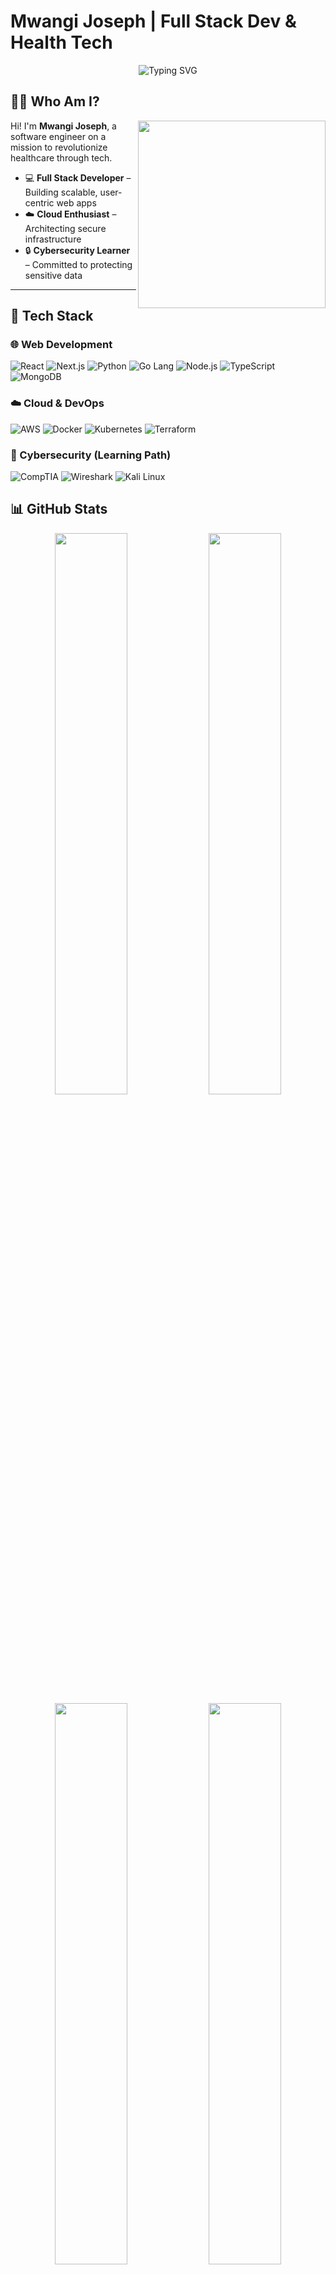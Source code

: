 # Mwangi Joseph | Full Stack Dev & Health Tech

<div align="center">
  <img src="https://readme-typing-svg.herokuapp.com?font=Fira+Code&size=32&duration=3000&pause=2000&color=00D9FF&center=true&vCenter=true&width=940&lines=Full+Stack+Developer+|+Health+Tech+Specialist;AI+%26+Cloud+Enthusiast;Transforming+Healthcare+With+Code" alt="Typing SVG" />
</div>

## 👨‍⚕️ Who Am I?

<img align="right" src="https://media.giphy.com/media/L1R1tvI9svkIWwpVYr/giphy.gif" width="300"/>

Hi! I'm **Mwangi Joseph**, a software engineer on a mission to revolutionize healthcare through tech.

- 💻 **Full Stack Developer** – Building scalable, user-centric web apps
- ☁️ **Cloud Enthusiast** – Architecting secure infrastructure
- 🔒 **Cybersecurity Learner** – Committed to protecting sensitive data

---

## 🧰 Tech Stack

### 🌐 Web Development
![React](https://img.shields.io/badge/React-20232A?style=for-the-badge&logo=react)
![Next.js](https://img.shields.io/badge/Next.js-000000?style=for-the-badge&logo=next.js)
![Python](https://img.shields.io/badge/Python-20232A?style=for-the-badge&logo=python)
![Go Lang](https://img.shields.io/badge/Go-007ACC?style=for-the-badge&logo=go)
![Node.js](https://img.shields.io/badge/Node.js-43853D?style=for-the-badge&logo=node.js)
![TypeScript](https://img.shields.io/badge/TypeScript-007ACC?style=for-the-badge&logo=typescript)
![MongoDB](https://img.shields.io/badge/MongoDB-4EA94B?style=for-the-badge&logo=mongodb)

### ☁️ Cloud & DevOps
![AWS](https://img.shields.io/badge/AWS-232F3E?style=for-the-badge&logo=amazon-aws)
![Docker](https://img.shields.io/badge/Docker-2496ED?style=for-the-badge&logo=docker)
![Kubernetes](https://img.shields.io/badge/Kubernetes-326ce5?style=for-the-badge&logo=kubernetes)
![Terraform](https://img.shields.io/badge/Terraform-7B42BC?style=for-the-badge&logo=terraform)

### 🔐 Cybersecurity (Learning Path)
![CompTIA](https://img.shields.io/badge/CompTIA-FF0000?style=for-the-badge&logo=comptia)
![Wireshark](https://img.shields.io/badge/Wireshark-1679A7?style=for-the-badge&logo=wireshark)
![Kali Linux](https://img.shields.io/badge/Kali_Linux-557C94?style=for-the-badge&logo=kali-linux)

## 📊 GitHub Stats

<div align="center">
  <img src="https://github-readme-stats.vercel.app/api?username=Joeeazy&show_icons=true&theme=tokyonight&hide_border=true" width="48%" />
  <img src="https://github-readme-streak-stats.herokuapp.com?user=Joeeazy&theme=tokyonight&hide_border=true" width="48%" />
  <br />
  <img src="https://github-readme-stats.vercel.app/api/top-langs/?username=Joeeazy&layout=compact&theme=tokyonight&hide_border=true" width="48%" />
  <img src="https://github-readme-activity-graph.vercel.app/graph?username=Joeeazy&theme=tokyo-night&hide_border=true" width="48%" />
</div>

---

## 🏅 Achievements

<div align="center">
  <img src="https://github-profile-trophy.vercel.app/?username=Joeeazy&theme=onestar&no-frame=true&row=1&column=7" />
</div>

---
